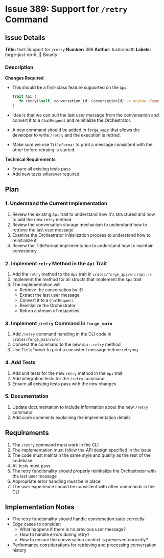 # Issue 389: Support for `/retry` Command

## Issue Details

**Title:** feat: Support for `/retry`
**Number:** 389
**Author:** tusharmath
**Labels:** forge-just-do-it, 💎 Bounty

### Description

**Changes Required**
- This should be a first-class feature supported on the `Api`.
  ```rust
  trait Api {
     fn retry(&self, conversation_id: ConversationId) -> anyhow::Result<MpscStream<Result<AgentMessage<ChatResponse>, anyhow::Error>>>;
  }
  ```

- Idea is that we can pull the last user message from the conversation and convert it to a `ChatRequest` and reinitialize the Orchestrator.
- A new command should be added in `forge_main` that allows the developer to write `/retry` and the execution is retried.
- Make sure we use `TitleFormat` to print a message consistent with the other before retrying is started.

**Technical Requirements**
- Ensure all existing tests pass
- Add new tests wherever required

## Plan

### 1. Understand the Current Implementation

1. Review the existing `Api` trait to understand how it's structured and how to add the new `retry` method
2. Review the conversation storage mechanism to understand how to retrieve the last user message
3. Examine the Orchestrator initialization process to understand how to reinitialize it
4. Review the TitleFormat implementation to understand how to maintain consistency

### 2. Implement `retry` Method in the `Api` Trait

1. Add the `retry` method to the `Api` trait in `crates/forge_api/src/api.rs`
2. Implement the method for all structs that implement the `Api` trait
3. The implementation will:
   - Retrieve the conversation by ID
   - Extract the last user message
   - Convert it to a `ChatRequest`
   - Reinitialize the Orchestrator
   - Return a stream of responses

### 3. Implement `/retry` Command in `forge_main`

1. Add `/retry` command handling in the CLI code in `crates/forge_main/src/`
2. Connect the command to the new `Api::retry` method
3. Use `TitleFormat` to print a consistent message before retrying

### 4. Add Tests

1. Add unit tests for the new `retry` method in the `Api` trait
2. Add integration tests for the `/retry` command
3. Ensure all existing tests pass with the new changes

### 5. Documentation

1. Update documentation to include information about the new `/retry` command
2. Add code comments explaining the implementation details

## Requirements

1. The `/retry` command must work in the CLI
2. The implementation must follow the API design specified in the issue
3. The code must maintain the same style and quality as the rest of the codebase
4. All tests must pass
5. The retry functionality should properly reinitialize the Orchestrator with the last user message
6. Appropriate error handling must be in place
7. The user experience should be consistent with other commands in the CLI

## Implementation Notes

- The retry functionality should handle conversation state correctly
- Edge cases to consider:
  - What happens if there is no previous user message?
  - How to handle errors during retry?
  - How to ensure the conversation context is preserved correctly?
- Performance considerations for retrieving and processing conversation history